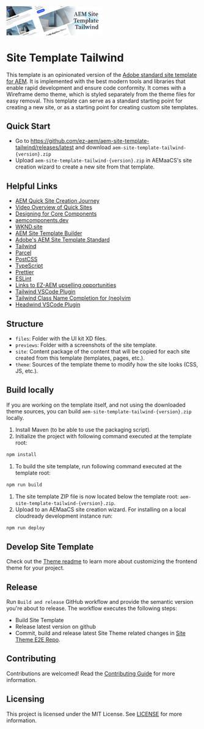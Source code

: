 <img src="files/readme-banner.png?raw=true" alt="Standard site preview" width="50%" />

# Site Template Tailwind

This template is an opinionated version of the [Adobe standard site template for AEM](https://github.com/adobe/aem-site-template-standard). It is implemented with the best modern tools and libraries that enable rapid development and ensure code conformity. It comes with a Wireframe demo theme, which is styled separately from the theme files for easy removal. This template can serve as a standard starting point for creating a new site, or as a starting point for creating custom site templates.

## Quick Start 

* Go to <https://github.com/ez-aem/aem-site-template-tailwind/releases/latest> and download `aem-site-template-tailwind-{version}.zip`
* Upload `aem-site-template-tailwind-{version}.zip` in AEMaaCS's site creation wizard to create a new site from that template.

## Helpful Links
- [AEM Quick Site Creation Journey](https://experienceleague.adobe.com/docs/experience-manager-cloud-service/content/sites/administering/site-creation/quick-site/overview.html?lang=en)
- [Video Overview of Quick Sites](https://https://www.youtube.com/watch?v=NQeQ1jZ7ZBw)
- [Designing for Core Components](https://business.adobe.com/summit/2021/sessions/fasttrack-your-site-design-workflow-for-adobe-expe-s504.html)
- [aemcomponents.dev](https://aemcomponents.dev)
- [WKND.site](https://wknd.site/)
- [AEM Site Template Builder](https://github.com/adobe/aem-site-template-builder)
- [Adobe's AEM Site Template Standard](https://github.com/adobe/aem-site-template-standard)
- [Tailwind](https://https://tailwindcss.com/)
- [Parcel](https://https://parceljs.org/)
- [PostCSS](https://https://postcss.org/)
- [TypeScript](https://https://www.typescriptlang.org/)
- [Prettier](https://https://prettier.io/)
- [ESLint](https://https://eslint.org/)
- [Links to EZ-AEM upselling opportunities](https://)
- [Tailwind VSCode Plugin](https://https://marketplace.visualstudio.com/items?itemName=bradlc.vscode-tailwindcss)
- [Tailwind Class Name Completion for (neo)vim](https://github.com/iamcco/coc-tailwindcss)
- [Headwind VSCode Plugin](https://marketplace.visualstudio.com/items?itemName=heybourn.headwind)

## Structure

* `files`: Folder with the UI kit XD files.
* `previews`: Folder with a screenshots of the site template.
* `site`: Content package of the content that will be copied for each site created from this template (templates, pages, etc.).
* `theme`: Sources of the template theme to modify how the site looks (CSS, JS, etc.).

## Build locally

If you are working on the template itself, and not using the downloaded theme sources, you can build `aem-site-template-tailwind-{version}.zip` locally.

1. Install Maven (to be able to use the packaging script).
1. Initialize the project with following command executed at the template root:

```bash
npm install
```

1. To build the site template, run following command executed at the template root:

```bash
npm run build
```

1. The site template ZIP file is now located below the template root: `aem-site-template-tailwind-{version}.zip`.
2. Upload to an AEMaaCS site creation wizard. For installing on a local cloudready development instance run:
```bash
npm run deploy
```

## Develop Site Template
Check out the [Theme readme](https://github.com/ez-aem/aem-site-template-tailwind/blob/main/theme/README.md) to learn more about customizing the frontend theme for your project.

## Release

Run `Build and release` GitHub workflow and provide the semantic version you're about to release. The workflow executes the following steps:

* Build Site Template
* Release latest version on github
* Commit, build and release latest Site Theme related changes in [Site Theme E2E Repo](https://github.com/ez-aem/aem-site-template-tailwind-theme-e2e).

## Contributing

Contributions are welcomed! Read the [Contributing Guide](.github/CONTRIBUTING.md) for more information.

## Licensing

This project is licensed under the MIT License. See [LICENSE](LICENSE.md) for more information.
